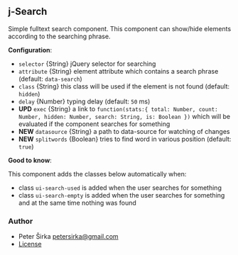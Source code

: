 ## j-Search

Simple fulltext search component. This component can show/hide elements according to the searching phrase.

__Configuration__:

- `selector` {String} jQuery selector for searching
- `attribute` {String} element attribute which contains a search phrase (default: `data-search`)
- `class` {String} this class will be used if the element is not found (default: `hidden`)
- `delay` {Number} typing delay (default: `50` ms)
- __UPD__ `exec` {String} a link to `function(stats:{ total: Number, count: Number, hidden: Number, search: String, is: Boolean })` which will be evaluated if the component searches for something
- __NEW__ `datasource` {String} a path to data-source for watching of changes
- __NEW__ `splitwords` {Boolean} tries to find word in various position (default: `true`)

__Good to know__:

This component adds the classes below automatically when:

- class `ui-search-used` is added when the user searches for something
- class `ui-search-empty` is added when the user searches for something and at the same time nothing was found

### Author

- Peter Širka <petersirka@gmail.com>
- [License](https://www.totaljs.com/license/)